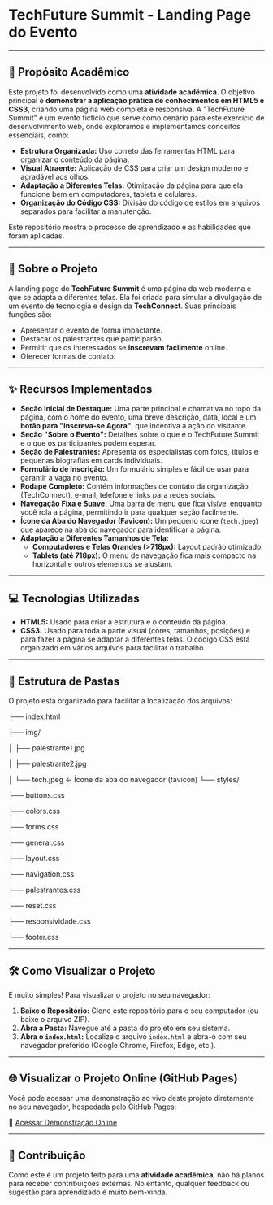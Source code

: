 # TechFuture Summit - Landing Page do Evento

---

## 🎯 Propósito Acadêmico

Este projeto foi desenvolvido como uma **atividade acadêmica**. O objetivo principal é **demonstrar a aplicação prática de conhecimentos em HTML5 e CSS3**, criando uma página web completa e responsiva. A "TechFuture Summit" é um evento fictício que serve como cenário para este exercício de desenvolvimento web, onde exploramos e implementamos conceitos essenciais, como:

* **Estrutura Organizada:** Uso correto das ferramentas HTML para organizar o conteúdo da página.
* **Visual Atraente:** Aplicação de CSS para criar um design moderno e agradável aos olhos.
* **Adaptação a Diferentes Telas:** Otimização da página para que ela funcione bem em computadores, tablets e celulares.
* **Organização do Código CSS:** Divisão do código de estilos em arquivos separados para facilitar a manutenção.

Este repositório mostra o processo de aprendizado e as habilidades que foram aplicadas.

---

## 🚀 Sobre o Projeto

A landing page do **TechFuture Summit** é uma página da web moderna e que se adapta a diferentes telas. Ela foi criada para simular a divulgação de um evento de tecnologia e design da **TechConnect**. Suas principais funções são:

* Apresentar o evento de forma impactante.
* Destacar os palestrantes que participarão.
* Permitir que os interessados se **inscrevam facilmente** online.
* Oferecer formas de contato.

---

## ✨ Recursos Implementados

* **Seção Inicial de Destaque:** Uma parte principal e chamativa no topo da página, com o nome do evento, uma breve descrição, data, local e um **botão para "Inscreva-se Agora"**, que incentiva a ação do visitante.
* **Seção "Sobre o Evento":** Detalhes sobre o que é o TechFuture Summit e o que os participantes podem esperar.
* **Seção de Palestrantes:** Apresenta os especialistas com fotos, títulos e pequenas biografias em cards individuais.
* **Formulário de Inscrição:** Um formulário simples e fácil de usar para garantir a vaga no evento.
* **Rodapé Completo:** Contém informações de contato da organização (TechConnect), e-mail, telefone e links para redes sociais.
* **Navegação Fixa e Suave:** Uma barra de menu que fica visível enquanto você rola a página, permitindo ir para qualquer seção facilmente.
* **Ícone da Aba do Navegador (Favicon):** Um pequeno ícone (`tech.jpeg`) que aparece na aba do navegador para identificar a página.
* **Adaptação a Diferentes Tamanhos de Tela:**
    * **Computadores e Telas Grandes (>718px):** Layout padrão otimizado.
    * **Tablets (até 718px):** O menu de navegação fica mais compacto na horizontal e outros elementos se ajustam.

---

## 💻 Tecnologias Utilizadas

* **HTML5:** Usado para criar a estrutura e o conteúdo da página.
* **CSS3:** Usado para toda a parte visual (cores, tamanhos, posições) e para fazer a página se adaptar a diferentes telas. O código CSS está organizado em vários arquivos para facilitar o trabalho.

---

## 📁 Estrutura de Pastas

O projeto está organizado para facilitar a localização dos arquivos:

├── index.html

├── img/

│   ├── palestrante1.jpg

│   ├── palestrante2.jpg

│   └── tech.jpeg           <- Ícone da aba do navegador (favicon)
└── styles/

├── buttons.css

├── colors.css

├── forms.css

├── general.css

├── layout.css

├── navigation.css

├── palestrantes.css

├── reset.css

├── responsividade.css

└── footer.css

---

## 🛠️ Como Visualizar o Projeto

É muito simples! Para visualizar o projeto no seu navegador:

1.  **Baixe o Repositório:** Clone este repositório para o seu computador (ou baixe o arquivo ZIP).
2.  **Abra a Pasta:** Navegue até a pasta do projeto em seu sistema.
3.  **Abra o `index.html`:** Localize o arquivo `index.html` e abra-o com seu navegador preferido (Google Chrome, Firefox, Edge, etc.).

---

## 🌐 Visualizar o Projeto Online (GitHub Pages)

Você pode acessar uma demonstração ao vivo deste projeto diretamente no seu navegador, hospedada pelo GitHub Pages:

🔗 [Acessar Demonstração Online](https://danilumjunior.github.io/Formulario/)

---

## 🤝 Contribuição

Como este é um projeto feito para uma **atividade acadêmica**, não há planos para receber contribuições externas. No entanto, qualquer feedback ou sugestão para aprendizado é muito bem-vinda.